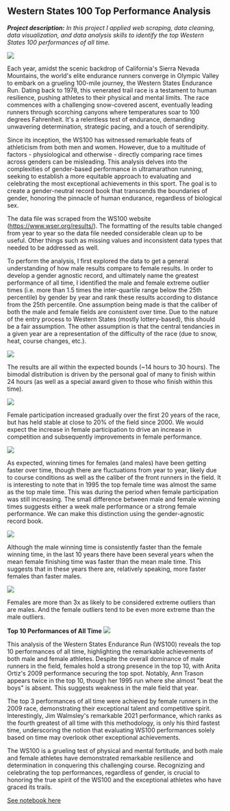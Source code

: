 ## Western States 100 Top Performance Analysis

_**Project description:** In this project I applied web scraping, data cleaning, data visualization, and data analysis skills to identify the top Western States 100 performances of all time._ 

<img src="images/wser.jpg?raw=true"/>

Each year, amidst the scenic backdrop of California's Sierra Nevada Mountains, the world's elite endurance runners converge in Olympic Valley to embark on a grueling 100-mile journey, the Western States Endurance Run. Dating back to 1978, this venerated trail race is a testament to human resilience, pushing athletes to their physical and mental limits. The race commences with a challenging snow-covered ascent, eventually leading runners through scorching canyons where temperatures soar to 100 degrees Fahrenheit. It's a relentless test of endurance, demanding unwavering determination, strategic pacing, and a touch of serendipity.

Since its inception, the WS100 has witnessed remarkable feats of athleticism from both men and women. However, due to a multitude of factors - physiological and otherwise - directly comparing race times across genders can be misleading. This analysis delves into the complexities of gender-based performance in ultramarathon running, seeking to establish a more equitable approach to evaluating and celebrating the most exceptional achievements in this sport. The goal is to create a gender-neutral record book that transcends the boundaries of gender, honoring the pinnacle of human endurance, regardless of biological sex.

The data file was scraped from the WS100 website (https://www.wser.org/results/). The formatting of the results table changed from year to year so the data file needed considerable clean up to be useful. Other things such as missing values and inconsistent data types that needed to be addressed as well.

To perform the analysis, I first explored the data to get a general understanding of how male results compare to female results. In order to develop a gender agnostic record, and ultimately name the greatest performance of all time, I identified the male and female extreme outlier times (i.e. more than 1.5 times the inter-quartile range below the 25th percentile) by gender by year and rank these results according to distance from the 25th percentile. One assumption being made is that the caliber of both the male and female fields are consistent over time. Due to the nature of the entry process to Western States (mostly lottery-based), this should be a fair assumption. The other assumption is that the central tendancies in a given year are a representation of the difficulty of the race (due to snow, heat, course changes, etc.).

<img src="images/wser_chart_1.jpg?raw=true"/>

The results are all within the expected bounds (~14 hours to 30 hours). The bimodal distribution is driven by the personal goal of many to finish within 24 hours (as well as a special award given to those who finish within this time).

<img src="images/wser_chart_2.jpg?raw=true"/>

Female participation increased gradually over the first 20 years of the race, but has held stable at close to 20% of the field since 2000. We would expect the increase in female participation to drive an increase in competition and subsequently improvements in female performance.

<img src="images/wser_chart_3.jpg?raw=true"/>

As expected, winning times for females (and males) have been getting faster over time, though there are fluctuations from year to year, likely due to course conditions as well as the caliber of the front runners in the field. It is interesting to note that in 1995 the top female time was almost the same as the top male time. This was during the period when female participation was still increasing. The small difference between male and female winning times suggests either a week male performance or a strong female performance. We can make this distinction using the gender-agnostic record book.

<img src="images/wser_chart_4.jpg?raw=true"/>

Although the male winning time is consistently faster than the female winning time, in the last 10 years there have been several years when the mean female finishing time was faster than the mean male time. This suggests that in these years there are, relatively speaking, more faster females than faster males.

<img src="images/wser_chart_5.jpg?raw=true"/>

Females are more than 3x as likely to be considered extreme outliers than are males. And the female outliers tend to be even more extreme than the male outliers.

**Top 10 Performances of All Time**
<img src="images/wser_chart_6.jpg?raw=true"/>

This analysis of the Western States Endurance Run (WS100) reveals the top 10 performances of all time, highlighting the remarkable achievements of both male and female athletes. Despite the overall dominance of male runners in the field, females hold a strong presence in the top 10, with Anita Ortiz's 2009 performance securing the top spot. Notably, Ann Trason appears twice in the top 10, though her 1995 run where she almost "beat the boys" is absent. This suggests weakness in the male field that year.

The top 3 performances of all time were achieved by female runners in the 2009 race, demonstrating their exceptional talent and competitive spirit. Interestingly, Jim Walmsley's remarkable 2021 performance, which ranks as the fourth greatest of all time with this methodology, is only his third fastest time, underscoring the notion that evaluating WS100 performances solely based on time may overlook other exceptional achievements.

The WS100 is a grueling test of physical and mental fortitude, and both male and female athletes have demonstrated remarkable resilience and determination in conquering this challenging course. Recognizing and celebrating the top performances, regardless of gender, is crucial to honoring the true spirit of the WS100 and the exceptional athletes who have graced its trails.

[See notebook here](https://colab.research.google.com/drive/1AotVQjIV0ryFQbOi6xlTDERW57BgIKLX?usp=sharing)
